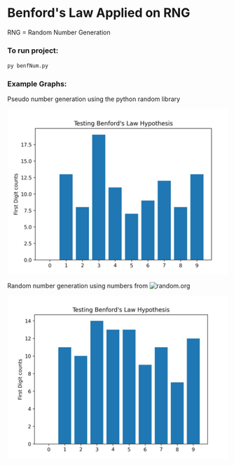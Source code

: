 # Benford's Law Applied on RNG
RNG = Random Number Generation 

### To run project:
```bash
py benfNum.py
```

### Example Graphs:

Pseudo number generation using the python random library

![Pseudo Number Graph](/graphs/pseudo-number-graph.JPG)


Random number generation using numbers from ![random.org](https://www.random.org/integers/) 

![random.org Number Graph](/graphs/random.org-number-graph.JPG)
